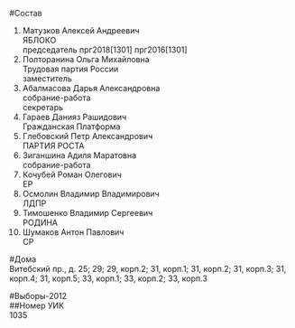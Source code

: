 #Состав  
1. Матузков Алексей Андреевич  
    ЯБЛОКО  
    председатель прг2018[1301] прг2016[1301]  
2. Полторанина Ольга Михайловна  
    Трудовая партия России  
    заместитель  
3. Абалмасова Дарья Александровна  
    собрание-работа  
    секретарь  
4. Гараев Данияз Рашидович  
    Гражданская Платформа  
5. Глебовский Петр Александрович  
    ПАРТИЯ РОСТА  
6. Зиганшина Адиля Маратовна  
    собрание-работа  
7. Кочубей Роман Олегович  
    ЕР  
8. Осмолин Владимир Владимирович  
    ЛДПР  
9. Тимошенко Владимир Сергеевич  
    РОДИНА  
10. Шумаков Антон Павлович  
    СР  
  
#Дома  
Витебский пр., д. 25; 29; 29, корп.2; 31, корп.1; 31, корп.2; 31, корп.З; 31, корп.4; 31, корп.5; 33, корп.1; 33, корп.2; 33, корп.З  
  
#Выборы-2012  
##Номер УИК  
1035  

